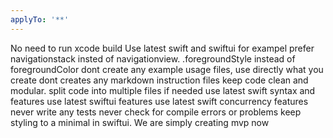 ```yaml
---
applyTo: '**'
---
```

No need to run xcode build
Use latest swift and swiftui
for exampel prefer navigationstack insted of navigationview.
.foregroundStyle instead of foregroundColor
dont create any example usage files, use directly what you create
dont creates any markdown instruction files
keep code clean and modular. split code into multiple files if needed
use latest swift syntax and features
use latest swiftui features
use latest swift concurrency features
never write any tests
never check for compile errors or problems
keep styling to a minimal in swiftui. We are simply creating mvp now
